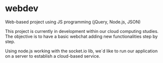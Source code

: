 # webdev
Web-based project using JS programming (jQuery, Node.js, JSON)

This project is currently in development within our cloud computing studies.
The objective is to have a basic webchat adding new functionalities step by step.

Using node.js working with the socket.io lib, we´d like to run our application on a server to establish a cloud-based service. 
